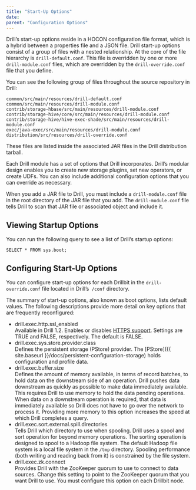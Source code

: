 ```yaml
---
title: "Start-Up Options"
date:  
parent: "Configuration Options"
---
```

Drill’s start-up options reside in a HOCON configuration file format, which is
a hybrid between a properties file and a JSON file. Drill start-up options
consist of a group of files with a nested relationship. At the core of the
file hierarchy is `drill-default.conf`. This file is overridden by one or more
`drill-module.conf` files, which are overridden by the `drill-override.conf`
file that you define.

You can see the following group of files throughout the source repository in
Drill:

	common/src/main/resources/drill-default.conf
	common/src/main/resources/drill-module.conf
	contrib/storage-hbase/src/main/resources/drill-module.conf
	contrib/storage-hive/core/src/main/resources/drill-module.conf
	contrib/storage-hive/hive-exec-shade/src/main/resources/drill-module.conf
	exec/java-exec/src/main/resources/drill-module.conf
	distribution/src/resources/drill-override.conf

These files are listed inside the associated JAR files in the Drill
distribution tarball.

Each Drill module has a set of options that Drill incorporates. Drill’s
modular design enables you to create new storage plugins, set new operators,
or create UDFs. You can also include additional configuration options that you
can override as necessary.

When you add a JAR file to Drill, you must include a `drill-module.conf` file
in the root directory of the JAR file that you add. The `drill-module.conf`
file tells Drill to scan that JAR file or associated object and include it.

## Viewing Startup Options

You can run the following query to see a list of Drill’s startup options:

    SELECT * FROM sys.boot;

## Configuring Start-Up Options

You can configure start-up options for each Drillbit in the `drill-
override.conf` file located in Drill’s` /conf` directory.

The summary of start-up options, also known as boot options, lists default values. The following descriptions provide more detail on key options that are frequently reconfigured:

* drill.exec.http.ssl_enabled  
  Available in Drill 1.2. Enables or disables [HTTPS support]({{site.baseurl}}/docs/configuring-web-console-and-rest-api-security/#https-support). Settings are TRUE and FALSE, respectively. The default is FALSE.  
* drill.exec.sys.store.provider.class  
  Defines the persistent storage (PStore) provider. The [PStore]({{ site.baseurl }}/docs/persistent-configuration-storage) holds configuration and profile data.  
* drill.exec.buffer.size  
  Defines the amount of memory available, in terms of record batches, to hold data on the downstream side of an operation. Drill pushes data downstream as quickly as possible to make data immediately available. This requires Drill to use memory to hold the data pending operations. When data on a downstream operation is required, that data is immediately available so Drill does not have to go over the network to process it. Providing more memory to this option increases the speed at which Drill completes a query.  
* drill.exec.sort.external.spill.directories  
  Tells Drill which directory to use when spooling. Drill uses a spool and sort operation for beyond memory operations. The sorting operation is designed to spool to a Hadoop file system. The default Hadoop file system is a local file system in the `/tmp` directory. Spooling performance (both writing and reading back from it) is constrained by the file system.  
* drill.exec.zk.connect  
  Provides Drill with the ZooKeeper quorum to use to connect to data sources. Change this setting to point to the ZooKeeper quorum that you want Drill to use. You must configure this option on each Drillbit node.

